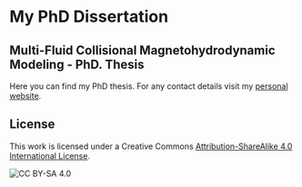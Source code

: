 # My PhD Dissertation
## Multi-Fluid Collisional Magnetohydrodynamic Modeling - PhD. Thesis

Here you can find my PhD thesis. For any contact details visit my [personal website](qalshidi.science).

## License

This work is licensed under a Creative Commons [Attribution-ShareAlike 4.0 International License](http://creativecommons.org/licenses/by-sa/4.0/).

![CC BY-SA 4.0](https://i.creativecommons.org/l/by-sa/4.0/88x31.png "CC BY-SA 4.0")
